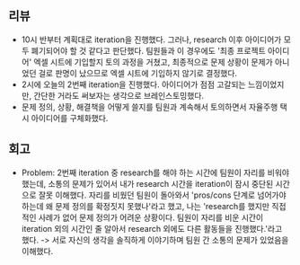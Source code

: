 ## 리뷰
- 10시 반부터 계획대로 iteration을 진행했다. 그러나, research 이후 아이디어가 모두 폐기되어야 할 것 같다고 판단했다. 팀원들과 이 경우에도 '최종 프로젝트 아이디어' 엑셀 시트에 기입할지 토의 과정을 거쳤고, 최종적으로 문제 상황이 문제가 아니었던 걸로 판명이 났으므로 엑셀 시트에 기입하지 않기로 결정했다.
- 2시에 오늘의 2번째 iteration을 진행했다. 아이디어가 점점 고갈되는 느낌이었지만, 간단한 거라도 써보자는 생각으로 브레인스토밍했다.
- 문제 정의, 상황, 해결책을 어떻게 쓸지를 팀원과 계속해서 토의하면서 자율주행 택시 아이디어를 구체화했다.
## 회고
- Problem: 2번째 iteration 중 research를 해야 하는 시간에 팀원이 자리를 비워야 했는데, 소통의 문제가 있어서 내가 research 시간을 iteration이 잠시 중단된 시간으로 잘못 이해했다. 자리를 비웠던 팀원이 돌아와서 'pros/cons 단계로 넘어가야 하는데 왜 문제 정의를 확정짓지 못했나'라고 했고, 나는 'research를 했지만 직접적인 사례가 없어 문제 정의가 어려운 상황이다. 팀원이 자리를 비운 시간이 iteration 외의 시간인 줄 알아서 research 외에도 다른 활동들을 진행했다.'라고 했다. -> 서로 자신의 생각을 솔직하게 이야기하며 팀원 간 소통의 문제가 있었음을 이해했다.
